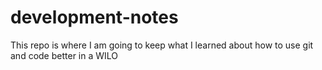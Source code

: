 # development-notes
This repo is where I am going to keep what I learned about how to use git and code better in a WILO
